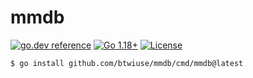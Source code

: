 # mmdb

[![go.dev reference](https://img.shields.io/badge/go.dev-reference-007d9c?logo=go&logoColor=white)](https://pkg.go.dev/github.com/btwiuse/mmdb?tab=doc)
[![Go 1.18+](https://img.shields.io/github/go-mod/go-version/btwiuse/mmdb)](https://golang.org/dl/)
[![License](https://img.shields.io/github/license/btwiuse/mmdb?color=%23000&style=flat-round)](https://github.com/btwiuse/mmdb/blob/main/LICENSE)

```
$ go install github.com/btwiuse/mmdb/cmd/mmdb@latest
```
